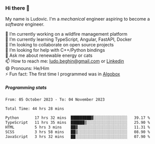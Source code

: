 ### Hi there 👋

My name is Ludovic. I'm a *mechanical* engineer aspiring to become a *software* engineer.

 🔭 I’m currently working on a wildfire management platform<br/>
 🌱 I’m currently learning TypeScript, Angular, FastAPI, Docker<br/>
 👯 I’m looking to collaborate on open source projects<br/>
 🤔 I’m looking for help with C++/Python bindings<br/>
 💬 Ask me about renewable energy or cats<br/>
 📫 How to reach me: ludo.beghin@gmail.com or [Linkedin](https://www.linkedin.com/in/ludovic-beghin/)<br/>
 😄 Pronouns: He/Him<br/>
 ⚡ Fun fact: The first time I programmed was in [Algobox](https://fr.wikipedia.org/wiki/Algobox)<br/>

##### Programming stats
<!--START_SECTION:waka-->

```txt
From: 05 October 2023 - To: 04 November 2023

Total Time: 44 hrs 28 mins

Python       17 hrs 32 mins  █████████▓░░░░░░░░░░░░░░░   39.17 %
TypeScript   11 hrs 35 mins  ██████▒░░░░░░░░░░░░░░░░░░   25.90 %
HTML         5 hrs 3 mins    ██▓░░░░░░░░░░░░░░░░░░░░░░   11.31 %
SCSS         3 hrs 58 mins   ██▒░░░░░░░░░░░░░░░░░░░░░░   08.90 %
JavaScript   3 hrs 32 mins   ██░░░░░░░░░░░░░░░░░░░░░░░   07.90 %
```

<!--END_SECTION:waka-->
